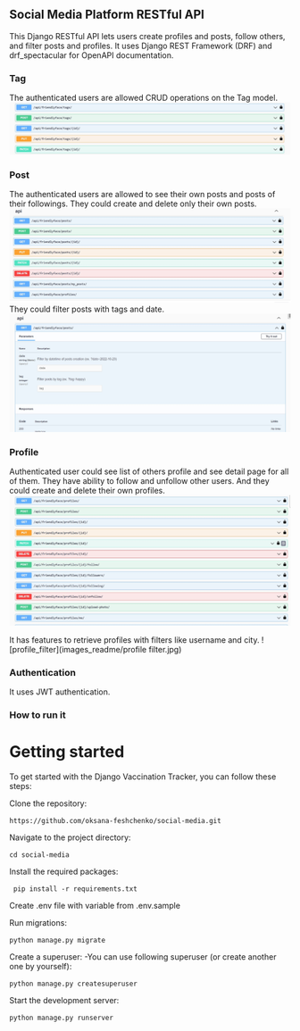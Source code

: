## Social Media Platform RESTful API
This Django RESTful API lets users create profiles and posts,
follow others, and filter posts and profiles. It uses Django REST Framework (DRF)
and drf_spectacular for OpenAPI documentation.

### Tag
The authenticated users are allowed CRUD operations on the Tag model.
![tag](images_readme/tag.jpg)

### Post
The authenticated users are allowed to see their own posts and posts of their followings.
They could create and delete only their own posts.
![posts](images_readme/posts.jpg)
They could  filter posts with tags and date.
![postfilter](images_readme/postfilter.jpg)

### Profile
Authenticated user could see list of others profile and 
see detail page for all of them.
They have ability to follow and unfollow other users.
And they could create and delete their own profiles.
![profile](images_readme/profile.jpg)

It has features to retrieve profiles with filters like username and city.
![profile_filter](images_readme/profile filter.jpg)


### Authentication
It uses JWT authentication.

### How to run it 

# Getting started
To get started with the Django Vaccination Tracker, you can follow these steps:

Clone the repository:
``` shell
https://github.com/oksana-feshchenko/social-media.git
```
Navigate to the project directory:
``` shell
cd social-media
```
Install the required packages:
``` shell
 pip install -r requirements.txt
 ```

Create .env file with variable from .env.sample

Run migrations:
``` shell
python manage.py migrate
```
Create a superuser:
 -You can use following superuser (or create another one by yourself):


``` shell 
python manage.py createsuperuser
```
Start the development server:
``` shell
python manage.py runserver
```

